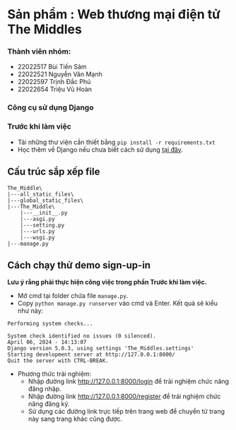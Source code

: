 # Sản phẩm : Web thương mại điện tử The Middles

### Thành viên nhóm:
- 22022517 Bùi Tiến Sâm
- 22022521 Nguyễn Văn Mạnh
- 22022597 Trịnh Đắc Phú
- 22022654 Triệu Vũ Hoàn

### Công cụ sử dụng Django

### Trước khi làm việc
- Tải những thư viện cần thiết bằng `pip install -r requirements.txt`
- Học thêm về Django nếu chưa biết cách sử dụng [tại đây](https://www.w3schools.com/django/index.php).

## Cấu trúc sắp xếp file
```
The_Middle\
|---all_static_files\
|---global_static_files\
|---The_Middle\
    |---__init__.py
    |---asgi.py
    |---setting.py
    |---urls.py
    |---wsgi.py
|---manage.py
```

## Cách chạy thử demo sign-up-in
**Lưu ý rằng phải thực hiện công việc trong phần Trước khi làm việc.**
- Mở cmd tại folder chứa file `manage.py`.
- Copy `python manage.py runserver` vào cmd và Enter.
  Kết quả sẽ kiểu như này:
```
Performing system checks...

System check identified no issues (0 silenced).
April 06, 2024 - 14:13:07
Django version 5.0.3, using settings 'The_Middles.settings'
Starting development server at http://127.0.0.1:8000/
Quit the server with CTRL-BREAK.
```
- Phương thức trải nghiệm:
  + Nhập đường link http://127.0.0.1:8000/login để trải nghiệm chức năng đăng nhập.
  + Nhập đường link http://127.0.0.1:8000/register để trải nghiệm chức năng đăng ký.
  + Sử dụng các đường link trực tiếp trên trang web để chuyển từ trang này sang trang khác cũng được.
